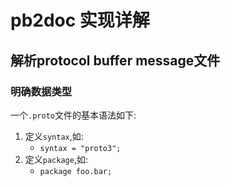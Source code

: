 # pb2doc 实现详解

## 解析protocol buffer message文件

### 明确数据类型

一个`.proto`文件的基本语法如下:

1. 定义`syntax`,如:
    - `syntax = "proto3";`
2. 定义`package`,如:
    - `package foo.bar;`
